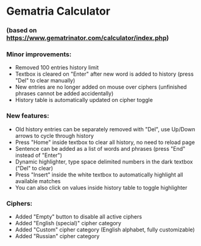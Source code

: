 # Gematria Calculator
### (based on https://www.gematrinator.com/calculator/index.php)

### Minor improvements:
- Removed 100 entries history limit
- Textbox is cleared on "Enter" after new word is added to history (press "Del" to clear manually)
- New entries are no longer added on mouse over ciphers (unfinished phrases cannot be added accidentally)
- History table is automatically updated on cipher toggle

### New features:
- Old history entries can be separately removed with "Del", use Up/Down arrows to cycle through history
- Press "Home" inside textbox to clear all history, no need to reload page
- Sentence can be added as a list of words and phrases (press "End" instead of "Enter")
- Dynamic highlighter, type space delimited numbers in the dark textbox ("Del" to clear)
- Press "Insert" inside the white textbox to automatically highlight all available matches
- You can also click on values inside history table to toggle highlighter

### Ciphers:
- Added "Empty" button to disable all active ciphers
- Added "English (special)" cipher category
- Added "Custom" cipher category (English alphabet, fully customizable)
- Added "Russian" cipher category
